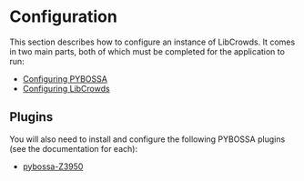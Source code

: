 # Configuration

This section describes how to configure an instance of LibCrowds. It comes in
two main parts, both of which must be completed for the application to run:

- [Configuring PYBOSSA](/configuration/pybossa.md)
- [Configuring LibCrowds](/configuration/libcrowds.md)

## Plugins

You will also need to install and configure the following PYBOSSA plugins
(see the documentation for each):

- [pybossa-Z3950](https://github.com/alexandermendes/pybossa-z3950)
